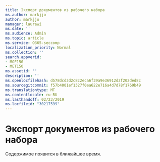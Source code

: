 ```yaml
---
title: Экспорт документов из рабочего набора
ms.author: markjjo
author: markjjo
manager: laurawi
ms.date: ''
ms.audience: Admin
ms.topic: article
ms.service: O365-seccomp
localization_priority: Normal
ms.collection: ''
search.appverid:
- MOE150
- MET150
ms.assetid: ''
description: ''
ms.openlocfilehash: d578dcd3d2c8c2eca6f39a9e36912d2f202ded8c
ms.sourcegitcommit: f57b4001ef1327f0ea622e716a4d7d78f1769b49
ms.translationtype: MT
ms.contentlocale: ru-RU
ms.lasthandoff: 02/23/2019
ms.locfileid: "30217599"
---
```

# <a name="export-documents-from-a-working-set"></a>Экспорт документов из рабочего набора

Содержимое появится в ближайшее время.